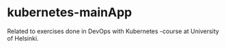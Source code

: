 # kubernetes-mainApp

Related to exercises done in DevOps with Kubernetes -course at University of Helsinki.
